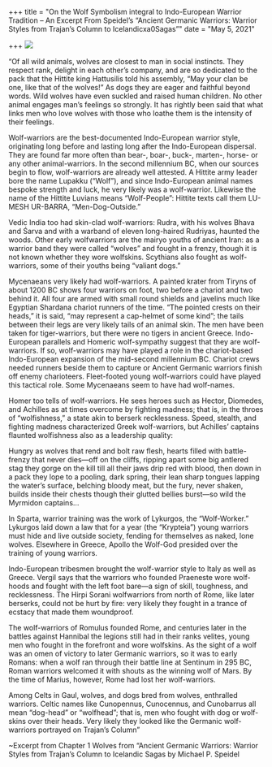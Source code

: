 +++
title = "On the Wolf Symbolism integral to Indo-European Warrior Tradition – An Excerpt From Speidel’s “Ancient Germanic Warriors: Warrior Styles from Trajan’s Column to Icelandicxa0Sagas”"
date = "May 5, 2021"

+++
![](https://aryaakasha.files.wordpress.com/2021/05/31895245_201322317146767_2864008085599420416_n.jpg?w=703)

“Of all wild animals, wolves are closest to man in social instincts.
They respect rank, delight in each other’s company, and are so dedicated
to the pack that the Hittite king Hattusilis told his assembly, “May
your clan be one, like that of the wolves!” As dogs they are eager and
faithful beyond words. Wild wolves have even suckled and raised human
children. No other animal engages man’s feelings so strongly. It has
rightly been said that what links men who love wolves with those who
loathe them is the intensity of their feelings.

Wolf-warriors are the best-documented Indo-European warrior style,
originating long before and lasting long after the Indo-European
dispersal. They are found far more often than bear-, boar-, buck-,
marten-, horse- or any other animal-warriors. In the second millennium
BC, when our sources begin to flow, wolf-warriors are already well
attested. A Hittite army leader bore the name Lupakku (“Wolf”), and
since Indo-European animal names bespoke strength and luck, he very
likely was a wolf-warrior. Likewise the name of the Hittite Luvians
means “Wolf-People”: Hittite texts call them LU-MESH UR-BARRA,
“Men-Dog-Outside.”

Vedic India too had skin-clad wolf-warriors: Rudra, with his wolves
Bhava and Śarva and with a warband of eleven long-haired Rudriyas,
haunted the woods. Other early wolfwarriors are the mairyo youths of
ancient Iran: as a warrior band they were called “wolves” and fought in
a frenzy, though it is not known whether they wore wolfskins. Scythians
also fought as wolf-warriors, some of their youths being “valiant dogs.”

Mycenaeans very likely had wolf-warriors. A painted krater from Tiryns
of about 1200 BC shows four warriors on foot, two before a chariot and
two behind it. All four are armed with small round shields and javelins
much like Egyptian Shardana chariot runners of the time. “The pointed
crests on their heads,” it is said, “may represent a cap-helmet of some
kind”; the tails between their legs are very likely tails of an animal
skin. The men have been taken for tiger-warriors, but there were no
tigers in ancient Greece. Indo-European parallels and Homeric
wolf-sympathy suggest that they are wolf-warriors. If so, wolf-warriors
may have played a role in the chariot-based Indo-European expansion of
the mid-second millennium BC. Chariot crews needed runners beside them
to capture or Ancient Germanic warriors finish off enemy charioteers.
Fleet-footed young wolf-warriors could have played this tactical role.
Some Mycenaeans seem to have had wolf-names.

Homer too tells of wolf-warriors. He sees heroes such as Hector,
Diomedes, and Achilles as at times overcome by fighting madness; that
is, in the throes of “wolfishness,” a state akin to berserk
recklessness. Speed, stealth, and fighting madness characterized Greek
wolf-warriors, but Achilles’ captains flaunted wolfishness also as a
leadership quality:

Hungry as wolves that rend and bolt raw flesh, hearts filled with
battle-frenzy that never dies—off on the cliffs, ripping apart some big
antlered stag they gorge on the kill till all their jaws drip red with
blood, then down in a pack they lope to a pooling, dark spring, their
lean sharp tongues lapping the water’s surface, belching bloody meat,
but the fury, never shaken, builds inside their chests though their
glutted bellies burst—so wild the Myrmidon captains…

In Sparta, warrior training was the work of Lykurgos, the “Wolf-Worker.”
Lykurgos laid down a law that for a year (the “Krypteia”) young warriors
must hide and live outside society, fending for themselves as naked,
lone wolves. Elsewhere in Greece, Apollo the Wolf-God presided over the
training of young warriors.

Indo-European tribesmen brought the wolf-warrior style to Italy as well
as Greece. Vergil says that the warriors who founded Praeneste wore
wolf-hoods and fought with the left foot bare—a sign of skill,
toughness, and recklessness. The Hirpi Sorani wolfwarriors from north of
Rome, like later berserks, could not be hurt by fire: very likely they
fought in a trance of ecstacy that made them woundproof.

The wolf-warriors of Romulus founded Rome, and centuries later in the
battles against Hannibal the legions still had in their ranks velites,
young men who fought in the forefront and wore wolfskins. As the sight
of a wolf was an omen of victory to later Germanic warriors, so it was
to early Romans: when a wolf ran through their battle line at Sentinum
in 295 BC, Roman warriors welcomed it with shouts as the winning wolf of
Mars. By the time of Marius, however, Rome had lost her wolf-warriors.

Among Celts in Gaul, wolves, and dogs bred from wolves, enthralled
warriors. Celtic names like Cunopennus, Cunocennus, and Cunobarrus all
mean “dog-head” or “wolfhead”; that is, men who fought with dog or
wolf-skins over their heads. Very likely they looked like the Germanic
wolf-warriors portrayed on Trajan’s Column”

\~Excerpt from Chapter 1 Wolves from “Ancient Germanic Warriors: Warrior
Styles from Trajan’s Column to Icelandic Sagas by Michael P. Speidel
